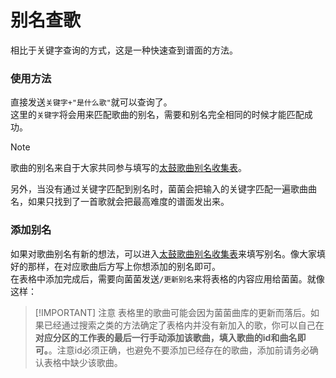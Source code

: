 <script>
import Chatbox from '/components/messager.vue'
export default {
  components: {
    Chatbox,
  },
  data() {
    return {
      chatMessages1: [
        { sender: 'me', text: '百花缭乱是什么歌' },
        { sender: 'other', text:`你找的是不是：鬼 id764
【百花繚乱】
收录平台： AC11~12增、无印~绿、虹2020~虹2024、AC14、11亚、12亚、巴西桃、海外虹、PSPDX、DS2、3DS2、Wii4、PTB、手机版plus、RC、NS RPG、NS1、NS2 MP、国行虹
所在分区：ナムコオリジナル
难度：★×8
BPM: 148
“谱面会分歧哦！”
国行街机已收录！
汉化曲名：【百花缭乱】`, image:'../search_3.png' },
      ],
      chatMessages2: [
        { sender: 'me', text: '/更新别名' },
        { sender: 'other', text:`更新中，稍等！` },
        { sender: 'other', text:`更新完成` },
      ]
    };
  },
};
</script>


# 别名查歌
相比于关键字查询的方式，这是一种快速查到谱面的方法。  

### 使用方法
直接发送`关键字+"是什么歌"`就可以查询了。  
这里的`关键字`将会用来匹配歌曲的别名，需要和别名完全相同的时候才能匹配成功。
> [!NOTE]
> 歌曲的别名来自于大家共同参与填写的[太鼓歌曲别名收集表](https://www.kdocs.cn/l/cauSVZId2ohu)。

<Chatbox :messages="chatMessages1" 
myAvatar='../avatar_neko.png' 
otherAvatar="../avatar_kinoko.png" />

另外，当没有通过关键字匹配到别名时，菌菌会把输入的关键字匹配一遍歌曲曲名，如果只找到了一首歌就会把最高难度的谱面发出来。

### 添加别名
如果对歌曲别名有新的想法，可以进入[太鼓歌曲别名收集表](https://www.kdocs.cn/l/cauSVZId2ohu)来填写别名。像大家填好的那样，在对应歌曲后方写上你想添加的别名即可。  
在表格中添加完成后，需要向菌菌发送`/更新别名`来将表格的内容应用给菌菌。就像这样：

<Chatbox :messages="chatMessages2" 
myAvatar='../avatar_neko.png' 
otherAvatar="../avatar_kinoko.png" />

> [!IMPORTANT] 注意
> 表格里的歌曲可能会因为菌菌曲库的更新而落后。如果已经通过搜索之类的方法确定了表格内并没有新加入的歌，你可以自己在**对应分区的工作表的最后一行手动添加该歌曲，填入歌曲的id和曲名即可。**。注意id必须正确，也避免不要添加已经存在的歌曲，添加前请务必确认表格中缺少该歌曲。